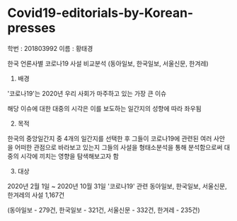 # Covid19-editorials-by-Korean-presses

학번 : 201803992
이름 : 황태경


한국 언론사별 코로나19 사설 비교분석 (동아일보, 한국일보, 서울신문, 한겨레)


1. 배경

'코로나19'는 2020년 우리 사회가 마주하고 있는 가장 큰 이슈

해당 이슈에 대한 대중의 시각은 이를 보도하는 일간지의 성향에 따라 좌우됨


2. 목적

한국의 중앙일간지 중 4개의 일간지를 선택한 후 그들이 코로나19에 관련된 여러 사안을 어떠한 관점으로 바라보고 있는지 그들의 사설을 형태소분석을 통해 분석함으로써 대중의 시각에 끼치는 영향을 탐색해보고자 함


3. 대상

2020년 2월 1일 ~ 2020년 10월 31일 '코로나19' 관련 동아일보, 한국일보, 서울신문, 한겨레의 사설 1,167건

(동아일보 - 279건, 한국일보 - 321건, 서울신문 - 332건, 한겨레 - 235건)
